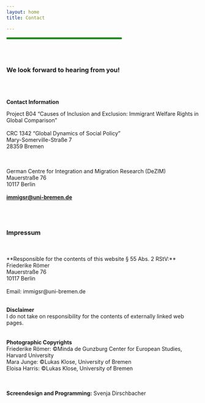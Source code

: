 ```yaml
---
layout: home
title: Contact

---
```

<hr width="60%" style="height: 5px; background-color: #228b22; border-radius: 2px;" align="center">
<br><br>
<h3> We look forward to hearing from you!</h3>
<br><br>

**Contact Information**

Project B04 “Causes of Inclusion and Exclusion: Immigrant Welfare Rights in Global Comparison”<br><br>
CRC 1342 “Global Dynamics of Social Policy”<br>
Mary-Somerville-Straße 7<br>
28359 Bremen<br>
<br><br>

German Centre for Integration and Migration Research (DeZIM)<br>
Mauerstraße 76<br>
10117 Berlin<br>
<br>
**immigsr@uni-bremen.de**
<br>
<br>
<br>
<br>
<h3 id>Impressum</h3><br><br>
**Responsible for the contents of this website § 55 Abs. 2 RStV:** <br>
Friederike Römer <br>
Mauerstraße 76<br>
10117 Berlin<br>
<br>
Email: immigsr@uni-bremen.de
<br><br>

**Disclaimer**<br>
I do not take on responsibility for the contents of externally linked web pages.
<br><br><br>
**Photographic Copyrights**<br>
Friederike Römer: ©Minda de Gunzburg Center for European Studies, Harvard University<br>
Mara Junge: ©Lukas Klose, University of Bremen<br>
Eloisa Harris: ©Lukas Klose, University of Bremen<br>

<br><br>
**Screendesign and Programming:** 
Svenja Dirschbacher 

